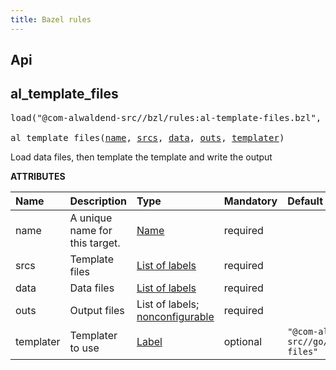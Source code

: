 ```yaml
---
title: Bazel rules
---
```


## Api

<!-- STARDOC START -->
<!-- Generated with Stardoc: http://skydoc.bazel.build -->



<a id="al_template_files"></a>

## al_template_files

<pre>
load("@com-alwaldend-src//bzl/rules:al-template-files.bzl", "al_template_files")

al_template_files(<a href="#al_template_files-name">name</a>, <a href="#al_template_files-srcs">srcs</a>, <a href="#al_template_files-data">data</a>, <a href="#al_template_files-outs">outs</a>, <a href="#al_template_files-templater">templater</a>)
</pre>

Load data files, then template the template and write the output

**ATTRIBUTES**


| Name  | Description | Type | Mandatory | Default |
| :------------- | :------------- | :------------- | :------------- | :------------- |
| <a id="al_template_files-name"></a>name |  A unique name for this target.   | <a href="https://bazel.build/concepts/labels#target-names">Name</a> | required |  |
| <a id="al_template_files-srcs"></a>srcs |  Template files   | <a href="https://bazel.build/concepts/labels">List of labels</a> | required |  |
| <a id="al_template_files-data"></a>data |  Data files   | <a href="https://bazel.build/concepts/labels">List of labels</a> | required |  |
| <a id="al_template_files-outs"></a>outs |  Output files   | List of labels; <a href="https://bazel.build/reference/be/common-definitions#configurable-attributes">nonconfigurable</a> | required |  |
| <a id="al_template_files-templater"></a>templater |  Templater to use   | <a href="https://bazel.build/concepts/labels">Label</a> | optional |  `"@com-alwaldend-src//go/template-files"`  |



<!-- STARDOC END -->
